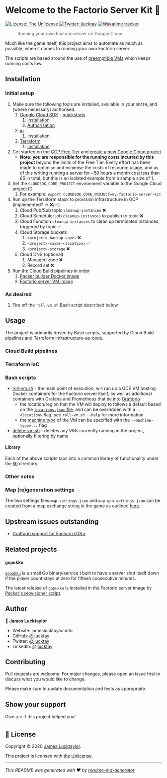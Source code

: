 # Welcome to the Factorio Server Kit 👋

[![License: The Unlicense](https://img.shields.io/badge/License-The%20Unlicense-yellow.svg)][1]
[![Twitter: jlucktay](https://img.shields.io/twitter/follow/jlucktay.svg?style=social)][2]
[![Wakatime tracker](https://wakatime.com/badge/github/jlucktay/factorio-workbench.svg)][3]

> Running your own Factorio server on Google Cloud

Much like the game itself, this project aims to automate as much as possible, when it comes to running your own
Factorio server.

The scripts are based around the use of [preemptible VMs] which keeps running costs low.

## Installation

### Initial setup

1. Make sure the following tools are installed, available in your `$PATH`, and (where necessary) authorised:
    1. [Google Cloud SDK](https://cloud.google.com/sdk) - [quickstarts](https://cloud.google.com/sdk/docs/quickstarts)
        1. [Installation](https://cloud.google.com/sdk/install)
        1. [Authorisation](https://cloud.google.com/sdk/docs/authorizing)
    1. [jq](http://stedolan.github.io/jq/)
        1. [Installation](https://github.com/stedolan/jq/wiki/Installation)
    1. [Terraform](https://www.terraform.io)
        1. [Installation](https://learn.hashicorp.com/terraform/getting-started/install.html)
1. Get started on the [GCP Free Tier](https://cloud.google.com/free/) and
   [create a new Google Cloud project](https://cloud.google.com/resource-manager/docs/creating-managing-projects)
    - **Note: you are responsible for the running costs incurred by this project** beyond the limits of the Free Tier.
      Every effort has been made to optimise and minimise the costs of resource usage, and as of this writing running a
      server for ~50 hours a month cost less than £5 in total, but this is an isolated example from a sample size of 1.
1. Set the `CLOUDSDK_CORE_PROJECT` environment variable to the Google Cloud project ID
    1. For example: `export CLOUDSDK_CORE_PROJECT=my-factorio-server-kit`
1. Run up the Terraform stack to provision infrastructure in GCP (implemented? -> ❌/✅)
    1. Cloud Pub/Sub topic `cleanup-instances` ❌
    1. Cloud Scheduler job `cleanup-instances` to publish to topic ❌
    1. Cloud Function `cleanup-instances` to clean up terminated instances, triggered by topic ✅
    1. Cloud Storage buckets
        1. `<project>-backup-saves` ❌
        1. `<project>-saves-<location>` ✅
        1. `<project>-storage` ❌
    1. Cloud DNS (optional)
        1. Managed zone ❌
        1. Record set ❌
1. Run the Cloud Build pipelines in order
    1. [Packer builder Docker image]
    1. [Factorio server VM image]

### As desired

1. Fire off the `roll-vm.sh` Bash script described below

## Usage

The project is primarily driven by Bash scripts, supported by Cloud Build pipelines and Terraform
infrastructure-as-code.

### Cloud Build pipelines

### Terraform IaC

### Bash scripts

- [roll-vm.sh](scripts/roll-vm.sh) - the main point of execution; will run up a GCE VM hosting Docker containers for
    the Factorio server itself, as well as additional containers with Grafana and Prometheus that tie into [Graftorio]
  - the location/region that the VM will deploy to follows a default based on the [`locations.json` file], and can be
        overridden with a `--<location>` flag; see `roll-vm.sh --help` for more information
  - the [machine type] of the VM can be specified with the `--machine-type=...` flag
- [delete-vm.sh](scripts/delete-vm.sh) - deletes any VMs currently running in the project, optionally filtering by name

#### Library

Each of the above scripts taps into a common library of functionality under the [lib](lib/) directory.

### Other notes

### Map (re)generation settings

The two settings files `map-settings.json` and `map-gen-settings.json` can be created from a map exchange string in the
game as outlined
[here](https://wiki.factorio.com/Command_line_parameters#Creating_the_JSON_files_from_a_map_exchange_string).

## Upstream issues outstanding

- [Graftorio support for Factorio 0.18.x](https://github.com/afex/graftorio/pull/15)

## Related projects

### `gopukku`

[`gopukku`](https://github.com/jlucktay/gopukku) is a small Go binary/service I built to have a server shut itself down
if the player count stays at zero for fifteen consecutive minutes.

The latest release of `gopukku` is installed in the Factorio server image by
[Packer's provisioner script](cloud-build/1-factorio-server/provisioner.sh).

## Author

👤 **James Lucktaylor**

- Website: jameslucktaylor.info
- GitHub: [@jlucktay](https://github.com/jlucktay)
- Twitter: [@jlucktay][2]
- LinkedIn: [@jlucktay](https://linkedin.com/in/jlucktay)

## Contributing

Pull requests are welcome. For major changes, please open an issue first to discuss what you would like to change.

Please make sure to update documentation and tests as appropriate.

## Show your support

Give a ⭐️ if this project helped you!

## 📝 License

Copyright © 2020 [James Lucktaylor](https://github.com/jlucktay).

This project is licensed with [the Unlicense](https://unlicense.org).

***
_This README was generated with ❤️ by [readme-md-generator](https://github.com/kefranabg/readme-md-generator)_

[`locations.json` file]: lib/locations.json
[1]: https://choosealicense.com/licenses/unlicense/
[2]: https://twitter.com/jlucktay
[3]: https://wakatime.com/badge/github/jlucktay/factorio-workbench
[Factorio server VM image]: cloud-build/1-factorio-server/README.md
[Graftorio]: https://github.com/afex/graftorio
[machine type]: https://cloud.google.com/compute/docs/machine-types
[Packer builder Docker image]: cloud-build/0-packer/README.md
[preemptible VMs]: https://cloud.google.com/compute/docs/instances/preemptible
